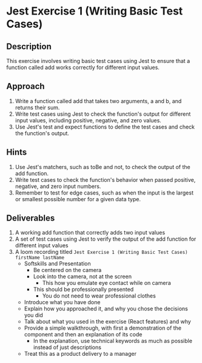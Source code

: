 # Jest Exercise 1 (Writing Basic Test Cases)

## Description

This exercise involves writing basic test cases using Jest to ensure that a function called add works correctly for different input values.

## Approach

1. Write a function called add that takes two arguments, a and b, and returns their sum.
2. Write test cases using Jest to check the function's output for different input values, including positive, negative, and zero values.
3. Use Jest's test and expect functions to define the test cases and check the function's output.

## Hints

1. Use Jest's matchers, such as toBe and not, to check the output of the add function.
2. Write test cases to check the function's behavior when passed positive, negative, and zero input numbers.
3. Remember to test for edge cases, such as when the input is the largest or smallest possible number for a given data type.

## Deliverables

1. A working add function that correctly adds two input values
2. A set of test cases using Jest to verify the output of the add function for different input values
3. A loom recording titled `Jest Exercise 1 (Writing Basic Test Cases) firstName lastName`
    - Softskills and Presentation
        - Be centered on the camera
        - Look into the camera, not at the screen
            - This how you emulate eye contact while on camera
        - This should be professionally presented
            - You do not need to wear professional clothes
    - Introduce what you have done
    - Explain how you approached it, and why you chose the decisions you did
    - Talk about what you used in the exercise (React features) and why
    - Provide a simple walkthrough, with first a demonstration of the component and then an explanation of its code
        - In the explanation, use technical keywords as much as possible instead of just descriptions
    - Treat this as a product delivery to a manager